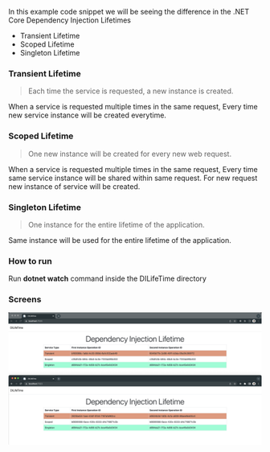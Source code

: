 In this example code snippet we will be seeing the difference in the .NET Core Dependency Injection Lifetimes

- Transient Lifetime
- Scoped Lifetime
- Singleton Lifetime

### Transient Lifetime
> Each time the service is requested, a new instance is created.

When a service is requested multiple times in the same request, Every time new service instance will be created everytime.

### Scoped Lifetime
> One new instance will be created for every new web request. 

When a service is requested multiple times in the same request, Every time same service instance will be shared within same request.
For new request new instance of service will be created.
 

### Singleton Lifetime
> One instance for the entire lifetime of the application.

Same instance will be used for the entire lifetime of the application. 

### How to run

Run **dotnet watch** command inside the DILifeTime directory

### Screens
![DILifeTime.png](DILifeTime%2FImages%2FDILifeTime.png)
